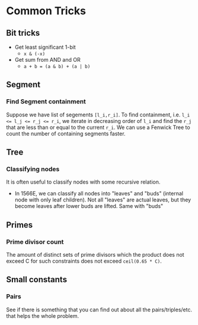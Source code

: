 # Common Tricks
## Bit tricks

- Get least significant 1-bit
  - `x & (-x)`
- Get sum from AND and OR
  - `a + b = (a & b) + (a | b)`

## Segment
### Find Segment containment
Suppose we have list of segements `[l_i,r_i]`. To find containment, i.e. `l_i <= l_j <= r_j <= r_i`, we iterate in decreasing order of `l_i` and find the `r_j` that are less than or equal to the current `r_i`. We can use a Fenwick Tree to count the number of containing segments faster.

## Tree
### Classifying nodes
It is often useful to classify nodes with some recursive relation. 
- In 1566E, we can classify all nodes into "leaves" and "buds" (internal node with only leaf children). Not all "leaves" are actual leaves, but they become leaves after lower buds are lifted. Same with "buds"

## Primes
### Prime divisor count
The amount of distinct sets of prime divisors which the product does not exceed C for such constraints does not exceed `ceil(0.65 * C)`.

## Small constants
### Pairs
See if there is something that you can find out about all the pairs/triples/etc. that helps the whole problem. 